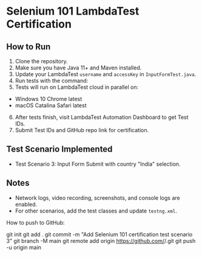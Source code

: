 # Selenium 101 LambdaTest Certification

## How to Run

1. Clone the repository.
2. Make sure you have Java 11+ and Maven installed.
3. Update your LambdaTest `username` and `accessKey` in `InputFormTest.java`.
4. Run tests with the command:
5. Tests will run on LambdaTest cloud in parallel on:
- Windows 10 Chrome latest
- macOS Catalina Safari latest
6. After tests finish, visit LambdaTest Automation Dashboard to get Test IDs.
7. Submit Test IDs and GitHub repo link for certification.

## Test Scenario Implemented

- Test Scenario 3: Input Form Submit with country "India" selection.

## Notes

- Network logs, video recording, screenshots, and console logs are enabled.
- For other scenarios, add the test classes and update `testng.xml`.



How to push to GitHub:

git init
git add .
git commit -m "Add Selenium 101 certification test scenario 3"
git branch -M main
git remote add origin https://github.com/<your-username>/<repo-name>.git
git push -u origin main
